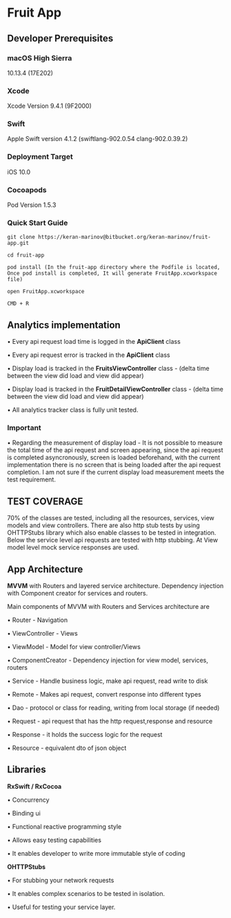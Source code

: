 # Fruit App

## Developer Prerequisites

### macOS High Sierra

10.13.4 (17E202)

### Xcode

Xcode Version  9.4.1 (9F2000)

### Swift

Apple Swift version 4.1.2 (swiftlang-902.0.54 clang-902.0.39.2)

### Deployment Target 

iOS 10.0

### Cocoapods

Pod Version 1.5.3


### Quick Start Guide 

```git clone https://keran-marinov@bitbucket.org/keran-marinov/fruit-app.git```

```cd fruit-app```

```pod install (In the fruit-app directory where the Podfile is located, Once pod install is completed, It will generate FruitApp.xcworkspace file)```

```open FruitApp.xcworkspace```

```CMD + R```


## Analytics implementation

• Every api request load time is logged in the **ApiClient** class

• Every api request error is tracked in the **ApiClient** class

• Display load is tracked in the **FruitsViewController** class - (delta time between the view did load and view did appear)

• Display load is tracked in the **FruitDetailViewController** class - (delta time between the view did load and view did appear)

• All analytics tracker class is fully unit tested.

### Important

• Regarding the measurement of display load - It is not possible to measure the total time of the api request and screen appearing, since the api request is completed asyncronously, screen is loaded beforehand, with the current implementation there is no screen that is being loaded after the api request completion. I am not sure if the current display load measurement meets the test requirement.

## TEST COVERAGE

70% of the classes are tested, including all the resources, services, view models and view controllers.
There are also http stub tests by using OHTTPStubs library which also enable classes to be tested in integration. Below the service level api requests are tested with http stubbing. At View model level mock service responses are used.


## App Architecture

**MVVM** with Routers and layered service architecture. Dependency injection with Component creator for services and routers.

Main components of MVVM with Routers and Services architecture are

• Router - Navigation

• ViewController - Views

• ViewModel - Model for view controller/Views

• ComponentCreator - Dependency injection for view model, services, routers

• Service - Handle business logic, make api request, read write to disk

• Remote  - Makes api request, convert response into different types

• Dao  -  protocol or class for reading, writing from local storage (if needed)

• Request - api request that has the http request,response and resource 

• Response - it holds the success logic for the request

• Resource - equivalent dto of json object

## Libraries


**RxSwift / RxCocoa**

• Concurrency 

• Binding ui 

• Functional reactive programming style

• Allows easy testing capabilities 

• It enables developer to write more immutable style of coding

**OHTTPStubs**

• For stubbing your network requests

• It enables complex scenarios to be tested in isolation.

• Useful for testing your service layer.

# 
